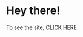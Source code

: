 
# Hey there!

To see the site, [CLICK HERE](https://gauthumj.github.io/Coursera-frontend-course/Module-5/)
